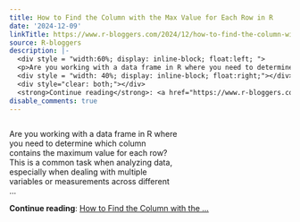 ```yaml
---
title: How to Find the Column with the Max Value for Each Row in R
date: '2024-12-09'
linkTitle: https://www.r-bloggers.com/2024/12/how-to-find-the-column-with-the-max-value-for-each-row-in-r/
source: R-bloggers
description: |-
  <div style = "width:60%; display: inline-block; float:left; ">
  <p>Are you working with a data frame in R where you need to determine which column contains the maximum value for each row? This is a common task when analyzing data, especially when dealing with multiple variables or measurements across different ...</p></div>
  <div style = "width: 40%; display: inline-block; float:right;"></div>
  <div style="clear: both;"></div>
  <strong>Continue reading</strong>: <a href="https://www.r-bloggers.com/2024/12/how-to-find-the-column-with-the-max-value-for-each-row-in-r/">How to Find the Column with the ...
disable_comments: true
---
```

<div style = "width:60%; display: inline-block; float:left; ">
<p>Are you working with a data frame in R where you need to determine which column contains the maximum value for each row? This is a common task when analyzing data, especially when dealing with multiple variables or measurements across different ...</p></div>
<div style = "width: 40%; display: inline-block; float:right;"></div>
<div style="clear: both;"></div>
<strong>Continue reading</strong>: <a href="https://www.r-bloggers.com/2024/12/how-to-find-the-column-with-the-max-value-for-each-row-in-r/">How to Find the Column with the ...